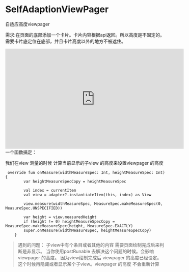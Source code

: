 # SelfAdaptionViewPager
自适应高度viewpager


需求:在页面的底部添加一个卡片。卡片内容根据api返回。所以高度是不固定的。需要卡片底定位在底部，并且卡片高度以外的地方不被遮住。
<iframe width="560" height="315" src="https://github.com/CarreyTsai/SelfAdaptionViewPager/blob/master/imgs/self-adaption_height.mp4" frameborder="0" allowfullscreen></iframe>
一个函数搞定：

 我们在view 测量的时候 计算当前显示的子view 的高度来设置viewpager 的高度

```
 override fun onMeasure(widthMeasureSpec: Int, heightMeasureSpec: Int) {
        var heightMeasureSpecCopy = heightMeasureSpec

        val index = currentItem
        val view = adapter?.instantiateItem(this, index) as View

        view.measure(widthMeasureSpec, MeasureSpec.makeMeasureSpec(0, MeasureSpec.UNSPECIFIED))

        var height = view.measuredHeight
        if (height != 0) heightMeasureSpecCopy = MeasureSpec.makeMeasureSpec(height, MeasureSpec.EXACTLY)
        super.onMeasure(widthMeasureSpec, heightMeasureSpecCopy)
    }
```

>遇到的问题： 子view中有个条目或者其他的内容 需要页面绘制完成后来判断是非显示。 当你使用postRunable 去解决这个问题的时候。会影响 viewpager 的高度。 因为view绘制完成后 viewpager 的高度已经设定。 这个时候再隐藏或者显示某个子view。viewpager 的高度 不会重新计算
